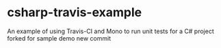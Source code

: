 # csharp-travis-example
An example of using Travis-CI and Mono to run unit tests for a C# project
forked for sample demo
new commit
